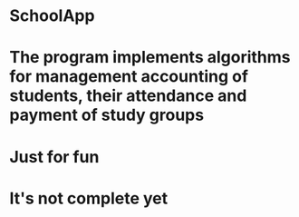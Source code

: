 # SchoolApp

# The program implements algorithms for management accounting of students, their attendance and payment of study groups

# Just for fun

# It's not complete yet
